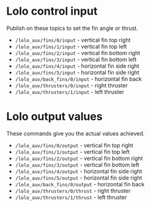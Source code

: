 Lolo control input
==================

Publish on these topics to set the fin angle or thrust.

* `/lolo_auv/fins/0/input` - vertical fin top right
* `/lolo_auv/fins/1/input` - vertical fin top left
* `/lolo_auv/fins/2/input` - vertical fin bottom right
* `/lolo_auv/fins/3/input` - vertical fin bottom left
* `/lolo_auv/fins/4/input` - horizontal fin side right
* `/lolo_auv/fins/5/input` - horizontal fin side right
* `/lolo_auv/back_fins/0/input` - horizontal fin back
* `/lolo_auv/thrusters/0/input` - right thruster
* `/lolo_auv/thrusters/1/input` - left thruster

Lolo output values
==================

These commands give you the actual values achieved.

* `/lolo_auv/fins/0/output` - vertical fin top right
* `/lolo_auv/fins/1/output` - vertical fin top left
* `/lolo_auv/fins/2/output` - vertical fin bottom right
* `/lolo_auv/fins/3/output` - vertical fin bottom left
* `/lolo_auv/fins/4/output` - horizontal fin side right
* `/lolo_auv/fins/5/output` - horizontal fin side right
* `/lolo_auv/back_fins/0/output` - horizontal fin back
* `/lolo_auv/thrusters/0/thrust` - right thruster
* `/lolo_auv/thrusters/1/thrust` - left thruster
